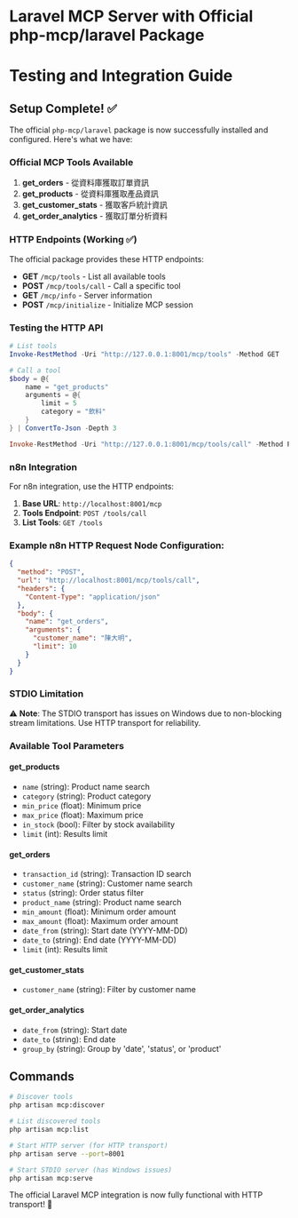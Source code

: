 # Laravel MCP Server with Official php-mcp/laravel Package
# Testing and Integration Guide

## Setup Complete! ✅

The official `php-mcp/laravel` package is now successfully installed and configured. Here's what we have:

### Official MCP Tools Available

1. **get_orders** - 從資料庫獲取訂單資訊
2. **get_products** - 從資料庫獲取產品資訊  
3. **get_customer_stats** - 獲取客戶統計資訊
4. **get_order_analytics** - 獲取訂單分析資料

### HTTP Endpoints (Working ✅)

The official package provides these HTTP endpoints:

- **GET** `/mcp/tools` - List all available tools
- **POST** `/mcp/tools/call` - Call a specific tool
- **GET** `/mcp/info` - Server information
- **POST** `/mcp/initialize` - Initialize MCP session

### Testing the HTTP API

```powershell
# List tools
Invoke-RestMethod -Uri "http://127.0.0.1:8001/mcp/tools" -Method GET

# Call a tool
$body = @{
    name = "get_products"
    arguments = @{
        limit = 5
        category = "飲料"
    }
} | ConvertTo-Json -Depth 3

Invoke-RestMethod -Uri "http://127.0.0.1:8001/mcp/tools/call" -Method POST -Body $body -ContentType "application/json"
```

### n8n Integration

For n8n integration, use the HTTP endpoints:

1. **Base URL**: `http://localhost:8001/mcp`
2. **Tools Endpoint**: `POST /tools/call`
3. **List Tools**: `GET /tools`

### Example n8n HTTP Request Node Configuration:

```json
{
  "method": "POST",
  "url": "http://localhost:8001/mcp/tools/call",
  "headers": {
    "Content-Type": "application/json"
  },
  "body": {
    "name": "get_orders",
    "arguments": {
      "customer_name": "陳大明",
      "limit": 10
    }
  }
}
```

### STDIO Limitation

⚠️ **Note**: The STDIO transport has issues on Windows due to non-blocking stream limitations. Use HTTP transport for reliability.

### Available Tool Parameters

#### get_products
- `name` (string): Product name search
- `category` (string): Product category  
- `min_price` (float): Minimum price
- `max_price` (float): Maximum price
- `in_stock` (bool): Filter by stock availability
- `limit` (int): Results limit

#### get_orders  
- `transaction_id` (string): Transaction ID search
- `customer_name` (string): Customer name search
- `status` (string): Order status filter
- `product_name` (string): Product name search
- `min_amount` (float): Minimum order amount
- `max_amount` (float): Maximum order amount
- `date_from` (string): Start date (YYYY-MM-DD)
- `date_to` (string): End date (YYYY-MM-DD)
- `limit` (int): Results limit

#### get_customer_stats
- `customer_name` (string): Filter by customer name

#### get_order_analytics  
- `date_from` (string): Start date
- `date_to` (string): End date
- `group_by` (string): Group by 'date', 'status', or 'product'

## Commands

```bash
# Discover tools
php artisan mcp:discover

# List discovered tools
php artisan mcp:list

# Start HTTP server (for HTTP transport)
php artisan serve --port=8001

# Start STDIO server (has Windows issues)
php artisan mcp:serve
```

The official Laravel MCP integration is now fully functional with HTTP transport! 🎉
